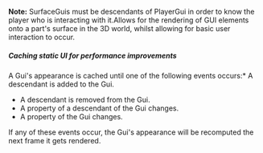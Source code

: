 **Note:** SurfaceGuis must be descendants of PlayerGui in order to know the player who is interacting with it.Allows for the rendering of GUI elements onto a part's surface in the 3D world, whilst allowing for basic user interaction to occur.

##### Caching static UI for performance improvements

A Gui's appearance is cached until one of the following events occurs:*   A descendant is added to the Gui.
*   A descendant is removed from the Gui.
*   A property of a descendant of the Gui changes.
*   A property of the Gui changes.

If any of these events occur, the Gui's appearance will be recomputed the next frame it gets rendered.